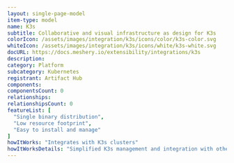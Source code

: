 ```yaml
---
layout: single-page-model
item-type: model
name: K3s
subtitle: Collaborative and visual infrastructure as design for K3s
colorIcon: /assets/images/integration/k3s/icons/color/k3s-color.svg
whiteIcon: /assets/images/integration/k3s/icons/white/k3s-white.svg
docURL: https://docs.meshery.io/extensibility/integrations/k3s
description: 
category: Platform
subcategory: Kubernetes
registrant: Artifact Hub
components: 
componentsCount: 0
relationships: 
relationshipsCount: 0
featureList: [
  "Single binary distribution",
  "Low resource footprint",
  "Easy to install and manage"
]
howItWorks: "Integrates with K3s clusters"
howItWorksDetails: "Simplified K3s management and integration with other Kubernetes tools"
---
```


